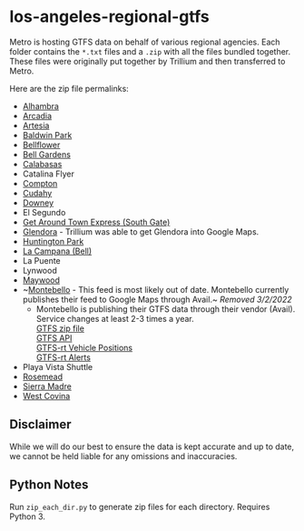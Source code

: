 # los-angeles-regional-gtfs

Metro is hosting GTFS data on behalf of various regional agencies. Each folder contains the `*.txt` files and a `.zip` with all the files bundled together.  These files were originally put together by Trillium and then transferred to Metro.

Here are the zip file permalinks:

* [Alhambra](https://github.com/LACMTA/los-angeles-regional-gtfs/blob/14f09a256ac3f8b999b3ed7e701a21bb63bf5e1d/alhambra-ca-us/alhambra-ca-us.zip)
* [Arcadia](https://github.com/LACMTA/los-angeles-regional-gtfs/blob/14f09a256ac3f8b999b3ed7e701a21bb63bf5e1d/arcadia-ca-us/arcadia-ca-us.zip)
* [Artesia](https://raw.githubusercontent.com/LACMTA/los-angeles-regional-gtfs/main/artesia-ca-us/artesia-ca-us.zip)
* [Baldwin Park](https://github.com/LACMTA/los-angeles-regional-gtfs/blob/14f09a256ac3f8b999b3ed7e701a21bb63bf5e1d/baldwinpark-ca-us/baldwinpark-ca-us.zip)
* [Bellflower](https://github.com/LACMTA/los-angeles-regional-gtfs/blob/14f09a256ac3f8b999b3ed7e701a21bb63bf5e1d/bellflower-ca-us/bellflower-ca-us.zip)
* [Bell Gardens](https://github.com/LACMTA/los-angeles-regional-gtfs/blob/14f09a256ac3f8b999b3ed7e701a21bb63bf5e1d/bellgardens-ca-us/bellgardens-ca-us.zip)
* [Calabasas](https://github.com/LACMTA/los-angeles-regional-gtfs/blob/14f09a256ac3f8b999b3ed7e701a21bb63bf5e1d/calabasas-ca-us/calabasas-ca-us.zip)
* Catalina Flyer
* [Compton](https://github.com/LACMTA/los-angeles-regional-gtfs/blob/14f09a256ac3f8b999b3ed7e701a21bb63bf5e1d/compton-ca-us/compton-ca-us.zip)
* [Cudahy](https://github.com/LACMTA/los-angeles-regional-gtfs/blob/14f09a256ac3f8b999b3ed7e701a21bb63bf5e1d/cudahy-ca-us/cudahy-ca-us.zip)
* [Downey](https://github.com/LACMTA/los-angeles-regional-gtfs/blob/14f09a256ac3f8b999b3ed7e701a21bb63bf5e1d/downey-ca-us/downey-ca-us.zip)
* El Segundo
* [Get Around Town Express (South Gate)](https://github.com/LACMTA/los-angeles-regional-gtfs/blob/14f09a256ac3f8b999b3ed7e701a21bb63bf5e1d/getaroundtownexpress-ca-us/getaroundtownexpress-ca-us.zip)
* [Glendora](https://github.com/LACMTA/los-angeles-regional-gtfs/blob/14f09a256ac3f8b999b3ed7e701a21bb63bf5e1d/glendora-ca-us/glendora-ca-us.zip) - Trillium was able to get Glendora into Google Maps.
* [Huntington Park](https://github.com/LACMTA/los-angeles-regional-gtfs/blob/14f09a256ac3f8b999b3ed7e701a21bb63bf5e1d/huntingtonpark-ca-us/huntingtonpark-ca-us.zip)
* [La Campana (Bell)](https://github.com/LACMTA/los-angeles-regional-gtfs/blob/14f09a256ac3f8b999b3ed7e701a21bb63bf5e1d/lacampana-ca-us/lacampana-ca-us.zip)
* La Puente
* Lynwood
* [Maywood](https://raw.githubusercontent.com/LACMTA/los-angeles-regional-gtfs/main/maywood-ca-us/maywood-ca-us.zip)
* ~[Montebello](https://github.com/LACMTA/los-angeles-regional-gtfs/blob/14f09a256ac3f8b999b3ed7e701a21bb63bf5e1d/montebello-ca-us/montebello-ca-us.zip) - This feed is most likely out of date. Montebello currently publishes their feed to Google Maps through Avail.~  *Removed 3/2/2022*
  * Montebello is publishing their GTFS data through their vendor (Avail). Service changes at least 2-3 times a year.
  <br>[GTFS zip file](https://mbl.rideralerts.com/infopoint/gtfs-zip.ashx)
  <br>[GTFS API](https://mbl.rideralerts.com/InfoPoint/swagger/ui/index)
  <br>[GTFS-rt Vehicle Positions](https://mbl.rideralerts.com/InfoPoint/GTFS-Realtime.ashx?Type=VehiclePosition)
  <br>[GTFS-rt Alerts](https://mbl.rideralerts.com/InfoPoint/GTFS-Realtime.ashx?Type=Alert)
* Playa Vista Shuttle
* [Rosemead](https://github.com/LACMTA/los-angeles-regional-gtfs/blob/14f09a256ac3f8b999b3ed7e701a21bb63bf5e1d/rosemead-ca-us/rosemead-ca-us.zip)
* [Sierra Madre](https://github.com/LACMTA/los-angeles-regional-gtfs/blob/14f09a256ac3f8b999b3ed7e701a21bb63bf5e1d/sierramadre-ca-us/sierramadre-ca-us.zip)
* [West Covina](https://github.com/LACMTA/los-angeles-regional-gtfs/blob/14f09a256ac3f8b999b3ed7e701a21bb63bf5e1d/westcovina-ca-us/westcovina-ca-us.zip)

## Disclaimer

While we will do our best to ensure the data is kept accurate and up to date, we cannot be held liable for any omissions and inaccuracies.

## Python Notes

Run `zip_each_dir.py` to generate zip files for each directory.  Requires Python 3.
